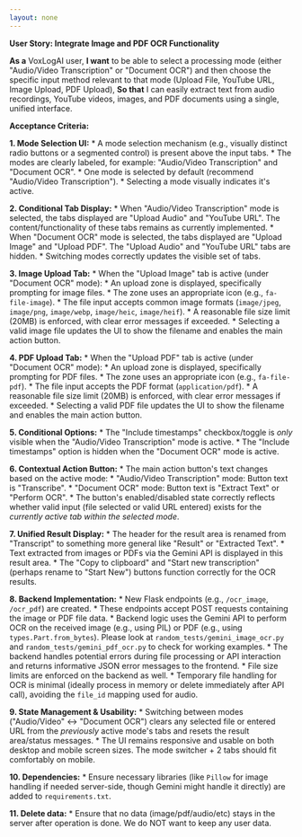 ```yaml
---
layout: none
---
```


**User Story: Integrate Image and PDF OCR Functionality**

**As a** VoxLogAI user,
**I want** to be able to select a processing mode (either "Audio/Video Transcription" or "Document OCR") and then choose the specific input method relevant to that mode (Upload File, YouTube URL, Image Upload, PDF Upload),
**So that** I can easily extract text from audio recordings, YouTube videos, images, and PDF documents using a single, unified interface.

**Acceptance Criteria:**

**1. Mode Selection UI:**
    *   A mode selection mechanism (e.g., visually distinct radio buttons or a segmented control) is present above the input tabs.
    *   The modes are clearly labeled, for example: "Audio/Video Transcription" and "Document OCR".
    *   One mode is selected by default (recommend "Audio/Video Transcription").
    *   Selecting a mode visually indicates it's active.

**2. Conditional Tab Display:**
    *   When "Audio/Video Transcription" mode is selected, the tabs displayed are "Upload Audio" and "YouTube URL". The content/functionality of these tabs remains as currently implemented.
    *   When "Document OCR" mode is selected, the tabs displayed are "Upload Image" and "Upload PDF". The "Upload Audio" and "YouTube URL" tabs are hidden.
    *   Switching modes correctly updates the visible set of tabs.

**3. Image Upload Tab:**
    *   When the "Upload Image" tab is active (under "Document OCR" mode):
        *   An upload zone is displayed, specifically prompting for image files.
        *   The zone uses an appropriate icon (e.g., `fa-file-image`).
        *   The file input accepts common image formats (`image/jpeg`, `image/png`, `image/webp`, `image/heic`, `image/heif`).
        *   A reasonable file size limit (20MB) is enforced, with clear error messages if exceeded.
        *   Selecting a valid image file updates the UI to show the filename and enables the main action button.

**4. PDF Upload Tab:**
    *   When the "Upload PDF" tab is active (under "Document OCR" mode):
        *   An upload zone is displayed, specifically prompting for PDF files.
        *   The zone uses an appropriate icon (e.g., `fa-file-pdf`).
        *   The file input accepts the PDF format (`application/pdf`).
        *   A reasonable file size limit (20MB) is enforced, with clear error messages if exceeded.
        *   Selecting a valid PDF file updates the UI to show the filename and enables the main action button.

**5. Conditional Options:**
    *   The "Include timestamps" checkbox/toggle is *only* visible when the "Audio/Video Transcription" mode is active.
    *   The "Include timestamps" option is hidden when the "Document OCR" mode is active.

**6. Contextual Action Button:**
    *   The main action button's text changes based on the active mode:
        *   "Audio/Video Transcription" mode: Button text is "Transcribe".
        *   "Document OCR" mode: Button text is "Extract Text" or "Perform OCR".
    *   The button's enabled/disabled state correctly reflects whether valid input (file selected or valid URL entered) exists for the *currently active tab within the selected mode*.

**7. Unified Result Display:**
    *   The header for the result area is renamed from "Transcript" to something more general like "Result" or "Extracted Text".
    *   Text extracted from images or PDFs via the Gemini API is displayed in this result area.
    *   The "Copy to clipboard" and "Start new transcription" (perhaps rename to "Start New") buttons function correctly for the OCR results.

**8. Backend Implementation:**
    *   New Flask endpoints (e.g., `/ocr_image`, `/ocr_pdf`) are created.
    *   These endpoints accept POST requests containing the image or PDF file data.
    *   Backend logic uses the Gemini API to perform OCR on the received image (e.g., using PIL) or PDF (e.g., using `types.Part.from_bytes`). Please look at `random_tests/gemini_image_ocr.py` and `random_tests/gemini_pdf_ocr.py` to check for working examples.
    *   The backend handles potential errors during file processing or API interaction and returns informative JSON error messages to the frontend.
    *   File size limits are enforced on the backend as well.
    *   Temporary file handling for OCR is minimal (ideally process in memory or delete immediately after API call), avoiding the `file_id` mapping used for audio.

**9. State Management & Usability:**
    *   Switching between modes ("Audio/Video" <-> "Document OCR") clears any selected file or entered URL from the *previously* active mode's tabs and resets the result area/status messages.
    *   The UI remains responsive and usable on both desktop and mobile screen sizes. The mode switcher + 2 tabs should fit comfortably on mobile.

**10. Dependencies:**
    *   Ensure necessary libraries (like `Pillow` for image handling if needed server-side, though Gemini might handle it directly) are added to `requirements.txt`.

**11. Delete data:**
    *   Ensure that no data (image/pdf/audio/etc) stays in the server after operation is done. We do NOT want to keep any user data.
